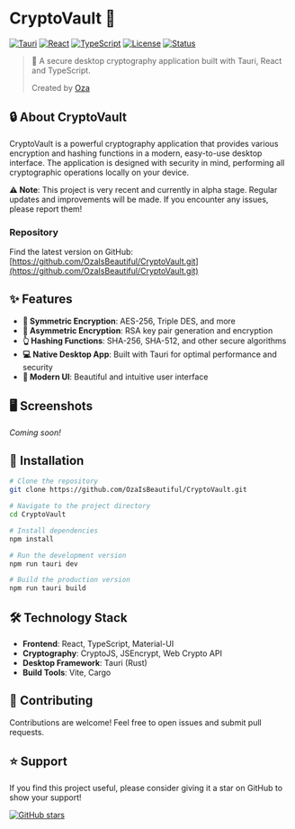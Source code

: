 # CryptoVault 🔐

[![Tauri](https://img.shields.io/badge/Tauri-2.0.0--alpha-blue.svg)](https://tauri.app/)
[![React](https://img.shields.io/badge/React-18-blue.svg)](https://reactjs.org/)
[![TypeScript](https://img.shields.io/badge/TypeScript-5.0-blue.svg)](https://www.typescriptlang.org/)
[![License](https://img.shields.io/badge/License-MIT-green.svg)](LICENSE)
[![Status](https://img.shields.io/badge/Status-Alpha-orange.svg)]()

> 🚀 A secure desktop cryptography application built with Tauri, React and TypeScript.
> 
> Created by [Oza](https://github.com/OzaIsBeautiful)

## 🔒 About CryptoVault

CryptoVault is a powerful cryptography application that provides various encryption and hashing functions in a modern, easy-to-use desktop interface. The application is designed with security in mind, performing all cryptographic operations locally on your device.

**⚠️ Note**: This project is very recent and currently in alpha stage. Regular updates and improvements will be made. If you encounter any issues, please report them!

### Repository
Find the latest version on GitHub: [https://github.com/OzaIsBeautiful/CryptoVault.git](https://github.com/OzaIsBeautiful/CryptoVault.git)

## ✨ Features

- **🔑 Symmetric Encryption**: AES-256, Triple DES, and more
- **🔐 Asymmetric Encryption**: RSA key pair generation and encryption
- **👆 Hashing Functions**: SHA-256, SHA-512, and other secure algorithms
- **💻 Native Desktop App**: Built with Tauri for optimal performance and security
- **🎨 Modern UI**: Beautiful and intuitive user interface

## 🖥️ Screenshots

*Coming soon!*

## 🚀 Installation

```bash
# Clone the repository
git clone https://github.com/OzaIsBeautiful/CryptoVault.git

# Navigate to the project directory
cd CryptoVault

# Install dependencies
npm install

# Run the development version
npm run tauri dev

# Build the production version
npm run tauri build
```

## 🛠️ Technology Stack

- **Frontend**: React, TypeScript, Material-UI
- **Cryptography**: CryptoJS, JSEncrypt, Web Crypto API
- **Desktop Framework**: Tauri (Rust)
- **Build Tools**: Vite, Cargo

## 🤝 Contributing

Contributions are welcome! Feel free to open issues and submit pull requests.

## ⭐ Support

If you find this project useful, please consider giving it a star on GitHub to show your support!

[![GitHub stars](https://img.shields.io/github/stars/OzaIsBeautiful/CryptoVault.svg?style=social&label=Star&maxAge=2592000)](https://github.com/OzaIsBeautiful/CryptoVault)
